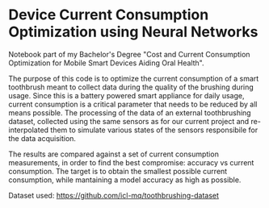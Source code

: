 # Device Current Consumption Optimization using Neural Networks

Notebook part of my Bachelor's Degree "Cost and Current Consumption Optimization for Mobile Smart Devices Aiding Oral Health".

The purpose of this code is to optimize the current consumption of a smart toothbrush meant to collect data during the quality of the brushing during usage. Since this is a battery powered smart appliance for daily usage, current consumption is a critical parameter that needs to be reduced by all means possible.
The processing of the data of an external toothbrushing dataset, collected using the same sensors as for our current project and re-interpolated them to simulate various states of the sensors responsibile for the data acquisition.

The results are compared against a set of current consumption measurements, in order to find the best compromise: accuracy vs current consumption. The target is to obtain the smallest possible current consumption, while mantaining a model accuracy as high as possible.

Dataset used: https://github.com/icl-mq/toothbrushing-dataset
